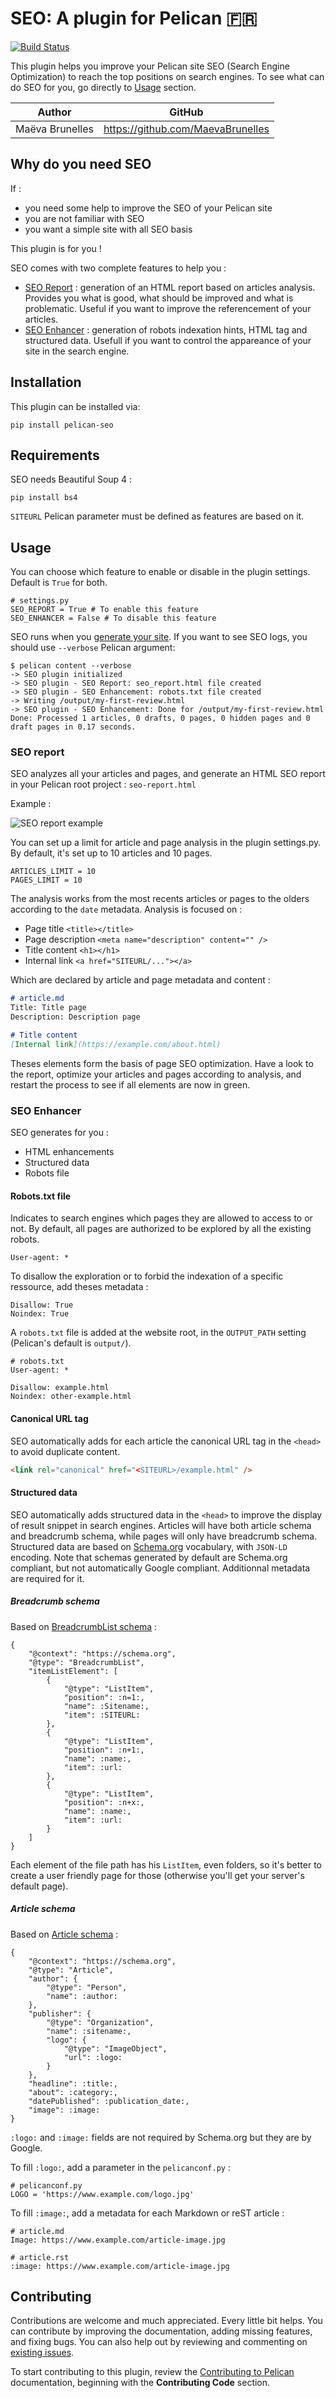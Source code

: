 # SEO: A plugin for Pelican :fr:

[![Build Status](https://travis-ci.com/MaevaBrunelles/pelican-seo.svg?branch=master)](https://travis-ci.com/MaevaBrunelles/pelican-seo)

This plugin helps you improve your Pelican site SEO (Search Engine Optimization) to reach the top positions on search engines. To see what can do SEO for you, go directly to [Usage](#usage) section.

| Author          | GitHub                            |
| :-------------: | :-------------------------------: |
| Maëva Brunelles | https://github.com/MaevaBrunelles |

## Why do you need SEO

If :
* you need some help to improve the SEO of your Pelican site 
* you are not familiar with SEO 
* you want a simple site with all SEO basis

This plugin is for you !

SEO comes with two complete features to help you :
* [SEO Report](#seo-report) : generation of an HTML report based on articles analysis. Provides you what is good, what should be improved and what is problematic. Useful if you want to improve the referencement of your articles. 
* [SEO Enhancer](#seo-enhancer) : generation of robots indexation hints, HTML tag and structured data. Usefull if you want to control the appareance of your site in the search engine.

## Installation

This plugin can be installed via:

    pip install pelican-seo

## Requirements

SEO needs Beautiful Soup 4 :

```
pip install bs4
```

`SITEURL` Pelican parameter must be defined as features are based on it.

## Usage

You can choose which feature to enable or disable in the plugin settings. Default is `True` for both.

```
# settings.py
SEO_REPORT = True # To enable this feature
SEO_ENHANCER = False # To disable this feature
```

SEO runs when you [generate your site](https://docs.getpelican.com/en/stable/quickstart.html#generate-your-site). If you want to see SEO logs, you should use `--verbose` Pelican argument:
```
$ pelican content --verbose
-> SEO plugin initialized
-> SEO plugin - SEO Report: seo_report.html file created
-> SEO plugin - SEO Enhancement: robots.txt file created
-> Writing /output/my-first-review.html
-> SEO plugin - SEO Enhancement: Done for /output/my-first-review.html
Done: Processed 1 articles, 0 drafts, 0 pages, 0 hidden pages and 0 draft pages in 0.17 seconds.
```

### SEO report

SEO analyzes all your articles and pages, and generate an HTML SEO report in your Pelican root project : `seo-report.html`

Example :

![SEO report example](docs/seo-report-example.png)

You can set up a limit for article and page analysis in the plugin settings.py. By default, it's set up to 10 articles and 10 pages.

```
ARTICLES_LIMIT = 10
PAGES_LIMIT = 10
```

The analysis works from the most recents articles or pages to the olders according to the `date` metadata. 
Analysis is focused on :
* Page title `<title></title>`
* Page description `<meta name="description" content="" />`
* Title content `<h1></h1>`
* Internal link `<a href="SITEURL/..."></a>`

Which are declared by article and page metadata and content :

```markdown
# article.md
Title: Title page
Description: Description page

# Title content
[Internal link](https://example.com/about.html)
```

Theses elements form the basis of page SEO optimization. Have a look to the report, optimize your articles and pages according to analysis, and restart the process to see if all elements are now in green. 

### SEO Enhancer

SEO generates for you : 
* HTML enhancements 
* Structured data
* Robots file

#### Robots.txt file

Indicates to search engines which pages they are allowed to access to or not. By default, all pages are authorized to be explored by all the existing robots.

```
User-agent: *
```

To disallow the exploration or to forbid the indexation of a specific ressource, add theses metadata :

```
Disallow: True
Noindex: True
```

A `robots.txt` file is added at the website root, in the `OUTPUT_PATH` setting (Pelican's default is `output/`).

```
# robots.txt
User-agent: *

Disallow: example.html
Noindex: other-example.html
```

#### Canonical URL tag

SEO automatically adds for each article the canonical URL tag in the `<head>` to avoid duplicate content.

```html
<link rel="canonical" href="<SITEURL>/example.html" />
```

#### Structured data

SEO automatically adds structured data in the `<head>` to improve the display of result snippet in search engines. Articles will have both article schema and breadcrumb schema, while pages will only have breadcrumb schema.
Structured data are based on [Schema.org](https://schema.org/) vocabulary, with `JSON-LD` encoding. Note that schemas generated by default are Schema.org compliant, but not automatically Google compliant. Additionnal metadata are required for it.

##### Breadcrumb schema

Based on [BreadcrumbList schema](https://schema.org/BreadcrumbList) :

```
{
    "@context": "https://schema.org",
    "@type": "BreadcrumbList",
    "itemListElement": [
        {
            "@type": "ListItem",
            "position": :n=1:,
            "name": :Sitename:,
            "item": :SITEURL:
        },
        {
            "@type": "ListItem",
            "position": :n+1:,
            "name": :name:,
            "item": :url:
        },
        {
            "@type": "ListItem",
            "position": :n+x:,
            "name": :name:,
            "item": :url:
        }
    ]
}
```

Each element of the file path has his `ListItem`, even folders, so it's better to create a user friendly page for those (otherwise you'll get your server's default page). 

##### Article schema

Based on [Article schema](https://schema.org/Article) :

```
{
    "@context": "https://schema.org",
    "@type": "Article",
    "author": {
        "@type": "Person",
        "name": :author:
    },
    "publisher": {
        "@type": "Organization",
        "name": :sitename:,
        "logo": {
            "@type": "ImageObject",
            "url": :logo:
        }
    },
    "headline": :title:,
    "about": :category:,
    "datePublished": :publication_date:,
    "image": :image:
}
```

`:logo:` and `:image:` fields are not required by Schema.org but they are by Google. 

To fill `:logo:`, add a parameter in the `pelicanconf.py` :

```
# pelicanconf.py
LOGO = 'https://www.example.com/logo.jpg'
```

To fill `:image:`, add a metadata for each Markdown or reST article :

```
# article.md
Image: https://www.example.com/article-image.jpg

# article.rst
:image: https://www.example.com/article-image.jpg
```

## Contributing

Contributions are welcome and much appreciated. Every little bit helps. You can contribute by improving the documentation, adding missing features, and fixing bugs. You can also help out by reviewing and commenting on [existing issues][].

To start contributing to this plugin, review the [Contributing to Pelican][] documentation, beginning with the **Contributing Code** section.

[existing issues]: https://github.com/pelican-plugins/seo/issues
[Contributing to Pelican]: https://docs.getpelican.com/en/latest/contribute.html